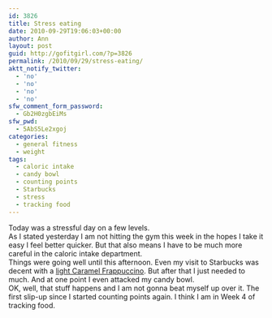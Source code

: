```yaml
---
id: 3826
title: Stress eating
date: 2010-09-29T19:06:03+00:00
author: Ann
layout: post
guid: http://gofitgirl.com/?p=3826
permalink: /2010/09/29/stress-eating/
aktt_notify_twitter:
  - 'no'
  - 'no'
  - 'no'
  - 'no'
sfw_comment_form_password:
  - Gb2H0zgbEiMs
sfw_pwd:
  - 5AbS5Le2xgoj
categories:
  - general fitness
  - weight
tags:
  - caloric intake
  - candy bowl
  - counting points
  - Starbucks
  - stress
  - tracking food
---
```

Today was a stressful day on a few levels.  
As I stated yesterday I am not hitting the gym this week in the hopes I take it easy I feel better quicker. But that also means I have to be much more careful in the caloric intake department.  
Things were going well until this afternoon. Even my visit to Starbucks was decent with a [light Caramel Frappuccino](http://www.starbucks.com/menu/drinks/frappuccino-blended-beverages/caramel-frappuccino-light-blended-coffee). But after that I just needed to much. And at one point I even attacked my candy bowl.  
OK, well, that stuff happens and I am not gonna beat myself up over it. The first slip-up since I started counting points again. I think I am in Week 4 of tracking food.